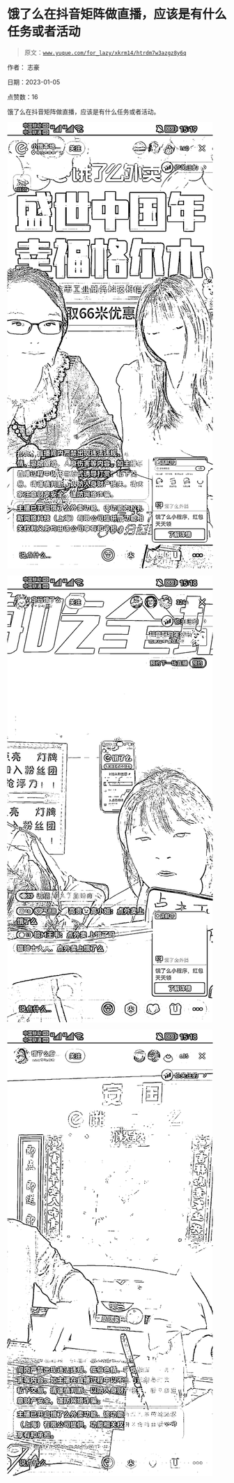 # 饿了么在抖音矩阵做直播，应该是有什么任务或者活动

> 原文：[`www.yuque.com/for_lazy/xkrm14/htrdm7w3azgz8y6q`](https://www.yuque.com/for_lazy/xkrm14/htrdm7w3azgz8y6q)

作者： 志豪 

日期：2023-01-05 

点赞数：16 

饿了么在抖音矩阵做直播，应该是有什么任务或者活动。 

![](img/a9353f46902a6d7f9306a17c782cc48f.png) 

![](img/fdb197328b983a31c556f0f66fdde4cc.png) 

![](img/b7c6d471f09b0469d7a800d2f299df37.png) 

